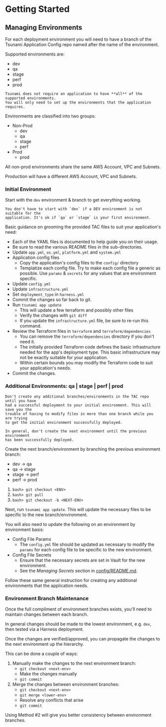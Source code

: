 # Getting Started

## Managing Environments
For each deployment environment you will need to have a branch of the Tsunami
Application Config repo named after the name of the environment.

Supported environments are:
* dev
* qa
* stage
* perf
* prod

```{TIP}
Tsunami does not require an application to have **all** of the supported environments.
You will only need to set up the environments that the application requires.
```

Environments are classified into two groups:
* Non-Prod
  - dev
  - qa
  - stage
  - perf
* Prod
  - prod

All non-prod environments share the same AWS Account, VPC and Subnets.

Production will have a different AWS Account, VPC and Subnets.

### Initial Environment
Start with the `dev` environment & branch to get everything working.

```{TIP}
You don't have to start with `dev` if a DEV environment is not suitable for the
application. It's ok if `qa` or `stage` is your first environment.
```

Basic guidance on grooming the provided TAC files to suit your application's need:

* Each of the YAML files is documented to help guide you on their usage.
* Be sure to read the various README files in the sub-directories.
* Update `app.yml`, `os.yml`, `platform.yml` and `system.yml`
* Application config files
  - Copy the application's config files to the `config/` directory
  - Templatize each config file. Try to make each config file a generic as
    possible. Use `params` & `secrets` for any values that are environment specific.
* Update `config.yml`
* Update `infrastructure.yml`
* Set `deployment_type` in `harness.yml`
* Commit the changes so far back to git.
* Run `tsunami app update`
  - This will update a few terraform and possibly other files
  - Verify the changes with `git diff`
  - If you update the `infrastructure.yml` file, be sure to re-run this command.
* Review the Terraform files in `terraform` and `terraform/dependencies`
  - You can remove the `terraform/dependencies` directory if you don't need it.
  - The initially provided Terraform code defines the basic infrastructure needed
    for the app's deployment type. This basic infrastructure may not be exactly
    suitable for your application.
  - Within certain bounds you may modify the Terraform code to suit your application's needs.
* Commit the changes.

### Additional Environments: qa | stage | perf | prod
```{CAUTION}
Don't create any additional branches/environments in the TAC repo until you have
had a successful deployment to your initial environment. This will save you the
trouble of having to modify files in more than one branch while you are trying 
to get the initial environment successfully deployed.

In general, don't create the next environment until the previous environment
has been successfully deployed.
```

Create the next branch/environment by branching the previous environment branch:

* dev -> qa
* qa -> stage
* stage -> perf
* perf -> prod

1. `bash> git checkout <ENV>`
2. `bash> git pull`
3. `bash> git checkout -b <NEXT-ENV>`

Next, run `tsunami app update`. This will update the necessary files to be specific
to the new branch/environment.

You will also need to update the following on an environment by environment basis:

* Config File Params
    - The `config.yml` file should be updated as necessary to modify the `params`
      for each config file to be specific to the new environment.
* Config File Secrets
    - Ensure that the necessary secrets are set in Vault for the new environment.
    - See the *Managing Secrets* section in [config/README.md](../config/README.md).

Follow these same general instruction for creating any additional environments
that the application needs.

### Environment Branch Maintenance
Once the full compliment of environment branches exists, you'll need to maintain
changes between each branch. 

In general changes should be made to the lowest environment, e.g. `dev`, then
tested via a Harness deployment.

Once the changes are verified/approved, you can propagate the changes to the next
environment up the hierarchy.

This can be done a couple of ways:

1. Manually make the changes to the next environment branch:
    - `git checkout <next-env>`
    - Make the changes manually
    - `git commit`
2. Merge the changes between environment branches:
    - `git checkout <next-env>`
    - `git merge <lower-env>`
    - Resolve any conflicts that arise
    - `git commit`

Using Method #2 will give you better consistency between environment branches.
